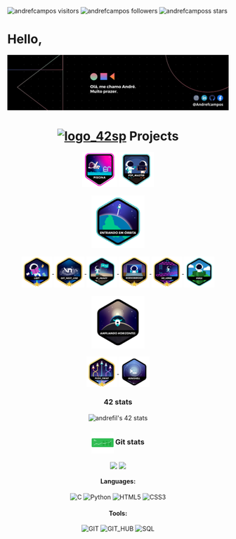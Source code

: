 <p align="left">
	<img alt="andrefcampos visitors" src="https://komarev.com/ghpvc/?username=andrefcampos&color=6B8E23&style=flat&label=visitors" />
	<img alt="andrefcampos followers" src="https://img.shields.io/github/followers/andrefcampos?color=olivedrab" />
	<img alt="andrefcamposs stars" src="https://img.shields.io/github/stars/andrefcampos?color=olivedrab" />
</p>

<h1>Hello,</h1>

<p align="left">
  <img alt="Be Welcome to profile Andrefcampos" src="./capa_git.jpg">
</p>

<div align="center">
	<h1 align="center">
		<a href="https://www.42sp.org.br/"> <img src="https://cdn.greatpages.com.br/www.42sp.org.br/1709241428/imagens/desktop/289143_1_170924049750909938.svg" width="80" alt="logo_42sp"></a>
		<span>Projects</span>
	</h1>
</div>

<div align="center">
	<a href="https://github.com/Andrefcampos/42school/tree/main/42_Piscine"><img src="./piscine.png" align="center" alt="Piscine" width="80" /></a>
	<a href=""><img src="./evaluatione.png" alt="P2P" align="center" width="80" /></a>
</div>

<div align="center">
	<h4 align="center"> 
		<img src="./phase_onee.png" alt='Phase One' align="center" width="120" />
	</h4>
	<a href="https://github.com/Andrefcampos/Libft">
		<img src="./libftm.png" alt='Libft' align="center" width="70" />
	</a>
	<a href="https://github.com/Andrefcampos/42school/tree/main/42_Formation/get_next_line">
		<img src="./get_next_linem.png" alt='get_next_line' align="center" width="70" />
	</a> 
	<a href="https://github.com/Andrefcampos/42school/tree/main/42_Formation/ft_printf">
		<img src="./ft_printf.png" alt='ft_printf' align="center" width="70"/>
	</a>
	<a href="https://github.com/Andrefcampos/42school/tree/main/42_Formation/born2beroot">
		<img src="./born2beroot.png" alt='born2beroot' align="center" width="70"/>
	</a>
	<a href="https://github.com/Andrefcampos/42school/tree/main/42_Formation/so_long">
		<img src="./so_long.png" alt='so_long' align="center" width="70"/>
	</a>
	<a href="https://github.com/Andrefcampos/42school/tree/main/42_Formation/pipex">
		<img src="./pipexe.png" alt='pipex' align="center" width="70"/>
	</a>
	
</div>

<div align="center">
	<h4 align="center">
		<img src="./phase_twon.png" usemap="" alt='Phase Two' align="center" width="120"/>
	</h4>
	<a href="https://github.com/Andrefcampos/42school/tree/main/42_Formation/push_swap">
		<img src="./push_swap.png" alt='push_swap' align="center" width="70"/>
	</a>
	<a href="https://github.com/Andrefcampos/42school/tree/main/42_Formation/minishell">
		<img src="./minishelln.png" alt='push_swap' align="center" width="70"/>
	</a>
</div>

<div align="center">
	<h3>42 stats</h3> 
	<div>
		<img src="https://badge.mediaplus.ma/colorfulwaves/andrefil?1337Badge=off&UM6P=off" alt="andrefil's 42 stats" width="250" align="center" />
	</div>
		<h3>
			<img src="./stats (1).png" width="50" align="center">
			<scan>Git stats
		</h3> 
		<div>
			<img src="https://github-readme-stats.vercel.app/api?username=andrefcampos&layout=compact&show_icons=false&theme=merko&count_private=true&include_all_commits=true&show_icons=true&hide=issues&hide_border=true" width="492" align="center" />
			<img src="https://github-readme-stats.vercel.app/api/top-langs/?username=andrefcampos&layout=compact&theme=merko&count_private=true&include_all_commits=true&show_icons=true&hide=issues&hide_border=true" width="340" align="center"/>
		</div>
<div>
	<div align="center">
		<h4>Languages:</h4>
		<img alt="C" src="https://img.shields.io/badge/C-000?style=flat&logo=c" />
		<img alt="Python" src="https://img.shields.io/badge/Python-000?style=flat&logo=python" />
		<img alt="HTML5" src="https://img.shields.io/badge/HTML5-000?style=flat&logo=html5" />
	 	<img alt="CSS3" src="https://img.shields.io/badge/CSS3-000?style=flat&logo=css3&logoColor=264CE4" />	
	</div>
	<div align="center">
		<h4>Tools:</h4>
		<img alt="GIT" src="https://img.shields.io/badge/git-000?style=flat&logo=git&logoColor=E94D5F" />
		<img alt="GIT_HUB" src="https://img.shields.io/badge/GitHub-000?style=flat&logo=github&logoColor=FFF" />
		<img alt="SQL" src="https://img.shields.io/badge/Mysql-000?style=flat&logo=mysql&logoColor=264CE4" />
	</div>
</div>
